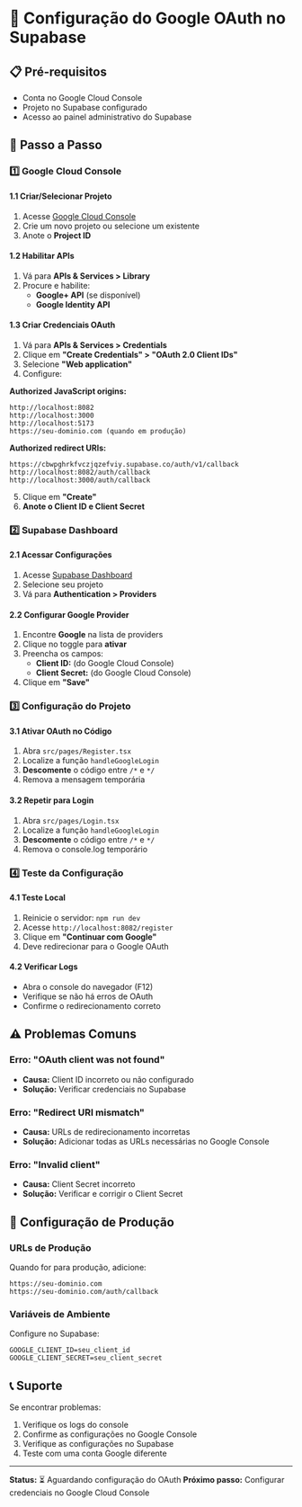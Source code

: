 # 🔐 Configuração do Google OAuth no Supabase

## 📋 **Pré-requisitos**
- Conta no Google Cloud Console
- Projeto no Supabase configurado
- Acesso ao painel administrativo do Supabase

## 🚀 **Passo a Passo**

### 1️⃣ **Google Cloud Console**

#### 1.1 Criar/Selecionar Projeto
1. Acesse [Google Cloud Console](https://console.cloud.google.com/)
2. Crie um novo projeto ou selecione um existente
3. Anote o **Project ID**

#### 1.2 Habilitar APIs
1. Vá para **APIs & Services > Library**
2. Procure e habilite:
   - **Google+ API** (se disponível)
   - **Google Identity API**

#### 1.3 Criar Credenciais OAuth
1. Vá para **APIs & Services > Credentials**
2. Clique em **"Create Credentials" > "OAuth 2.0 Client IDs"**
3. Selecione **"Web application"**
4. Configure:

**Authorized JavaScript origins:**
```
http://localhost:8082
http://localhost:3000
http://localhost:5173
https://seu-dominio.com (quando em produção)
```

**Authorized redirect URIs:**
```
https://cbwpghrkfvczjqzefviy.supabase.co/auth/v1/callback
http://localhost:8082/auth/callback
http://localhost:3000/auth/callback
```

5. Clique em **"Create"**
6. **Anote o Client ID e Client Secret**

### 2️⃣ **Supabase Dashboard**

#### 2.1 Acessar Configurações
1. Acesse [Supabase Dashboard](https://supabase.com/dashboard)
2. Selecione seu projeto
3. Vá para **Authentication > Providers**

#### 2.2 Configurar Google Provider
1. Encontre **Google** na lista de providers
2. Clique no toggle para **ativar**
3. Preencha os campos:
   - **Client ID:** (do Google Cloud Console)
   - **Client Secret:** (do Google Cloud Console)
4. Clique em **"Save"**

### 3️⃣ **Configuração do Projeto**

#### 3.1 Ativar OAuth no Código
1. Abra `src/pages/Register.tsx`
2. Localize a função `handleGoogleLogin`
3. **Descomente** o código entre `/*` e `*/`
4. Remova a mensagem temporária

#### 3.2 Repetir para Login
1. Abra `src/pages/Login.tsx`
2. Localize a função `handleGoogleLogin`
3. **Descomente** o código entre `/*` e `*/`
4. Remova o console.log temporário

### 4️⃣ **Teste da Configuração**

#### 4.1 Teste Local
1. Reinicie o servidor: `npm run dev`
2. Acesse `http://localhost:8082/register`
3. Clique em **"Continuar com Google"**
4. Deve redirecionar para o Google OAuth

#### 4.2 Verificar Logs
- Abra o console do navegador (F12)
- Verifique se não há erros de OAuth
- Confirme o redirecionamento correto

## ⚠️ **Problemas Comuns**

### Erro: "OAuth client was not found"
- **Causa:** Client ID incorreto ou não configurado
- **Solução:** Verificar credenciais no Supabase

### Erro: "Redirect URI mismatch"
- **Causa:** URLs de redirecionamento incorretas
- **Solução:** Adicionar todas as URLs necessárias no Google Console

### Erro: "Invalid client"
- **Causa:** Client Secret incorreto
- **Solução:** Verificar e corrigir o Client Secret

## 🔧 **Configuração de Produção**

### URLs de Produção
Quando for para produção, adicione:
```
https://seu-dominio.com
https://seu-dominio.com/auth/callback
```

### Variáveis de Ambiente
Configure no Supabase:
```
GOOGLE_CLIENT_ID=seu_client_id
GOOGLE_CLIENT_SECRET=seu_client_secret
```

## 📞 **Suporte**

Se encontrar problemas:
1. Verifique os logs do console
2. Confirme as configurações no Google Console
3. Verifique as configurações no Supabase
4. Teste com uma conta Google diferente

---

**Status:** ⏳ Aguardando configuração do OAuth
**Próximo passo:** Configurar credenciais no Google Cloud Console

